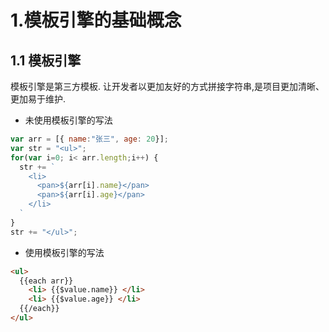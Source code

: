 # 1.模板引擎的基础概念
## 1.1 模板引擎
模板引擎是第三方模板.
让开发者以更加友好的方式拼接字符串,是项目更加清晰、更加易于维护.

- 未使用模板引擎的写法
```js
var arr = [{ name:"张三", age: 20}];
var str = "<ul>";
for(var i=0; i< arr.length;i++) {
  str += `
    <li>
      <pan>${arr[i].name}</pan>
      <pan>${arr[i].age}</pan>
    </li>
  `
}
str += "</ul>";
```
- 使用模板引擎的写法
```html
<ul>
  {{each arr}}
    <li> {{$value.name}} </li>
    <li> {{$value.age}} </li>
  {{/each}}
</ul>
```